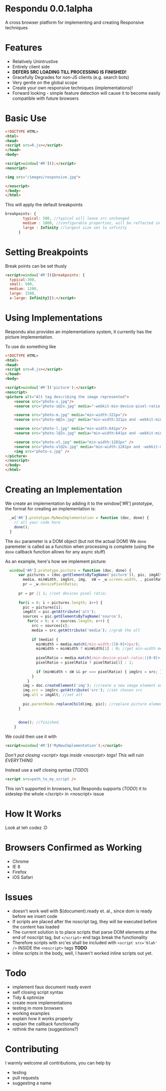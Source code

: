 Respondu 0.0.1alpha
==

A cross browser platform for implementing and creating Responsive techniques



Features
===

* Relatively Unintrustive
* Entirely client side
* **DEFERS SRC LOADING TILL PROCESSING IS FINISHED!**
* Gracefully Degrades for non-JS clients (e.g. search bots)
* Very gentle on the global scope
* Create your own responsive techniques (implementations)!
* Forward looking - simple feature detection will cause it to become easily compatible with future browsers

Basic Use
===

```html
<!DOCTYPE HTML>
<html>
<head>
<script src=R.js></script>
</head>
<body>

<script>window['#R']();</script>
<noscript>

<img src="/images/responsive.jpg">

</noscript>
</body>
</html>

```

This will apply the default breakpoints

```javascript
breakpoints: {
        typical: 500, //typical will leave src unchanged
        medium : 1000, //configurable properties, will be reflected in requested image e.g. name.medium.png
        large : Infinity //largest size set to infinity
      }
```

Setting Breakpoints
===
Break points can be set thusly

```html
<script>window['#R']({breakpoints: {
  typical:300, 
  small: 500, 
  medium: 1200, 
  large: 1500,
  x-large: Infinity}});</script>
```

Using Implementations
===
Respondu also provides an implementations system,
it currently has the picture implementation. 

To use do something like

```html
<!DOCTYPE HTML>
<html>
<head>
<script src=R.js></script>
</head>
<body>

<script>window['#R']('picture');</script>
<noscript>
<picture alt="Alt tag describing the image represented"> 
    <source src="photo-s.jpg"/> 
    <source src="photo-s@2x.jpg" media="-webkit-min-device-pixel-ratio:2,-moz-min-device-pixel-ratio:2,-o-min-device-pixel-ratio: 2/1,min-device-pixel-ratio:2"/> 

    <source src="photo-m.jpg" media="min-width:321px"/> 
    <source src="photo-m@2x.jpg" media="min-width:321px and -webkit-min-device-pixel-ratio:2,-moz-min-device-pixel-ratio:2,-o-min-device-pixel-ratio: 2/1,min-device-pixel-ratio:2"/> 

    <source src="photo-l.jpg" media="min-width:641px"/> 
    <source src="photo-l@2x.jpg" media="min-width:641px and -webkit-min-device-pixel-ratio:2,-moz-min-device-pixel-ratio:2,-o-min-device-pixel-ratio: 2/1,min-device-pixel-ratio:2"/> 

    <source src="photo-xl.jpg" media="min-width:1281px" /> 
    <source src="photo-xl@2x.jpg" media="min-width:1281px and -webkit-min-device-pixel-ratio:2,-moz-min-device-pixel-ratio:2,-o-min-device-pixel-ratio: 2/1,min-device-pixel-ratio:2" /> 
    <img src="photo-s.jpg" />
</picture>
</noscript>
</body>
</html>

```

Creating an Implementation
===
We create an implementation by adding it to the window['#R'] prototype, 
the format for creating an implementation is:

```javascript
  _w['#R'].prototype.MyNewImplementation = function (doc, done) {
    // all your code here
    done();
  }

```

The `doc` parameter is a DOM object (but not the actual DOM)
We `done` paremeter is called as a function when processing is complete 
(using the `done` callback function allows for any async stuff)

As an example, here's how we implement picture:

```javascript
  window['#R'].prototype.picture = function (doc, done) {
      var pictures = (doc.getElementsByTagName('picture')), pic, imgAlt, sources, src, i, c,
        media, minWidth, imgSrc, img,  sW = _w.screen.width, , pixelRatio, 
        pr = _w.devicePixelRatio;
                
      pr = pr || 1; //set devices pixel ratio;
      
      for(i = 0; i < pictures.length; i++) {
        pic = pictures[i];
        imgAlt = pic.getAttribute('alt');
        sources = pic.getElementsByTagName('source');
          for(c = 0; c < sources.length; c++) {
            src = sources[c];
            media = src.getAttribute('media'); //grab the alt
           
            if (media) {
              minWidth = media.match(/min-width:([0-9]+)px/);
              minWidth = minWidth ? minWidth[1] : 0; //get min-width media query for each source element
              
              pixelRatio = media.match(/min-device-pixel-ratio:([0-9]+)/); //get min-device-pixel-ratio
              pixelRatio = pixelRatio ? pixelRatio[1] : 1; 
                            
              if (minWidth < sW && pr === pixelRatio) { imgSrc = src; } //set imgSrc to the source element if conditions match
            }
          }
        img = doc.createElement('img'); //create a new image element on the ghost DOM
        img.src = imgSrc.getAttribute('src'); //set chosen src
        img.alt = imgAlt; //set alt
        
        pic.parentNode.replaceChild(img, pic); //replace picture element with create img element
      }
      
      
      done(); //finished.
    }

```



We could then use it with
```html
<script>window['#R']('MyNewImplementation');</script>
```





*Don't put closing &lt;script&gt; tags inside &lt;noscript&gt; tags! This will ruin EVERYTHING*

Instead use a self closing syntax  (*TODO*)

```html
<script src=path_to_my_script />
```

This isn't supported in browsers, but Respondu supports (*TODO*) it to sidestep the whole &lt;/script&gt; in &lt;noscript&gt; issue

How It Works
===

Look at teh codez :D


Browsers Confirmed as Working
===

* Chrome
* IE 8
* Firefox
* iOS Safari

Issues
===
* doesn't work well with $(document).ready et. al., since dom is ready before we insert code
* If scripts are placed after the noscript tag, they will be executed before the content has loaded
* The current solution is to place scripts that parse DOM elements at the end of noscript tag, but `</script>` end tags break the functionality
* Therefore scripts with src'es shall be included with `<script src='blah' />` INSIDE the `<noscript>` tags **TODO**
* Inline scripts in the body, well, I haven't worked inline scripts out yet. 



Todo
===

* implement faux document ready event
* self closing script syntax
* Tidy & optimize
* create more implementations
* testing in more browsers
* working examples
* explain how it works properly
* explain the callback functionality
* rethink the name (suggestions?)



Contributing
===
I warmly welcome all contributions, you can help by

* testing
* pull requests
* suggesting a name



